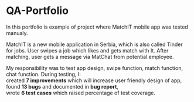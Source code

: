 # QA-Portfolio
In this portfolio is example of project where MatchIT mobile app was tested manualy. 
<p> MatchIT is a new mobile application in Serbia, which is also called Tinder for jobs. User swipes a job which likes and gets match with It. After matching, user gets a message via MatChat from potential employee.</p>
<p>My responsibility was to test app design, swipe function, match function, chat function. During testing, I: <br> created <b>7 improvements</b> which will increase user friendly design of app, <br> found <b>13 bugs</b> and documented in <b>bug report</b>,<br> wrote <b>6 test cases</b> which raised percentage of test coverage.
</p>
